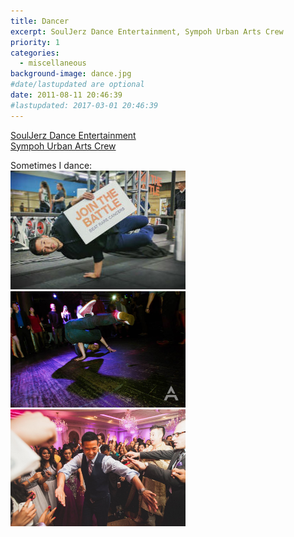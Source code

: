 ```yaml
---
title: Dancer
excerpt: SoulJerz Dance Entertainment, Sympoh Urban Arts Crew
priority: 1
categories:
  - miscellaneous
background-image: dance.jpg
#date/lastupdated are optional
date: 2011-08-11 20:46:39
#lastupdated: 2017-03-01 20:46:39
---
```

<a href = "https://vimeo.com/117054749" target="_blank">SoulJerz Dance Entertainment</a><br>
<a href = "http://sympoh.mycpanel.princeton.edu/index.php" target="_blank">Sympoh Urban Arts Crew</a><br>

Sometimes I dance:<br>
<img src = "../images/dance1.jpg" width="280">
<img src = "../images/dance2.jpg" width="280">
<img src = "../images/dance3.jpg" width="280">
